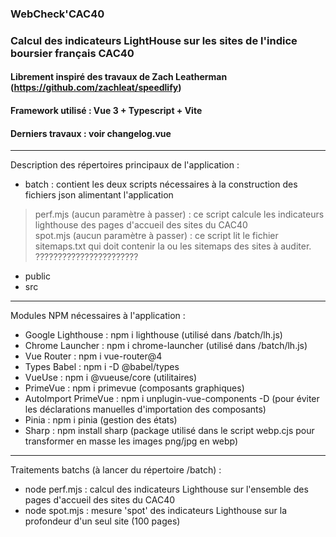 ### WebCheck'CAC40
### Calcul des indicateurs LightHouse sur les sites de l'indice boursier français CAC40
#### Librement inspiré des travaux de Zach Leatherman (https://github.com/zachleat/speedlify)
#### Framework utilisé : Vue 3 + Typescript + Vite
#### Derniers travaux : voir changelog.vue

---

Description des répertoires principaux de l'application :
- batch : contient les deux scripts nécessaires à la construction des fichiers json alimentant l'application
> perf.mjs (aucun paramètre à passer) : ce script calcule les indicateurs lighthouse des pages d'accueil des sites du CAC40 <br>
> spot.mjs (aucun paramètre à passer) : ce script lit le fichier sitemaps.txt qui doit contenir la ou les sitemaps des sites à auditer. ???????????????????????
- public
- src

---

Modules NPM nécessaires à l'application :
- Google Lighthouse : npm i lighthouse (utilisé dans /batch/lh.js)
- Chrome Launcher : npm i chrome-launcher (utilisé dans /batch/lh.js)
- Vue Router : npm i vue-router@4
- Types Babel : npm i -D @babel/types
- VueUse : npm i @vueuse/core (utilitaires)
- PrimeVue : npm i primevue (composants graphiques)
- AutoImport PrimeVue : npm i unplugin-vue-components -D (pour éviter les déclarations manuelles d'importation des composants)
- Pinia : npm i pinia (gestion des états)
- Sharp : npm install sharp (package utilisé dans le script webp.cjs pour transformer en masse les images png/jpg en webp)

---

Traitements batchs (à lancer du répertoire /batch) :
- node perf.mjs : calcul des indicateurs Lighthouse sur l'ensemble des pages d'accueil des sites du CAC40 
- node spot.mjs : mesure 'spot' des indicateurs Lighthouse sur la profondeur d'un seul site (100 pages)
